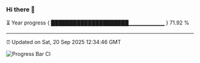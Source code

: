 ### Hi there 👋

⏳ Year progress { █████████████████████▁▁▁▁▁▁▁▁▁ } 71.92 %

---

⏰ Updated on Sat, 20 Sep 2025 12:34:46 GMT

![Progress Bar CI](https://github.com/liununu/liununu/workflows/Progress%20Bar%20CI/badge.svg)
